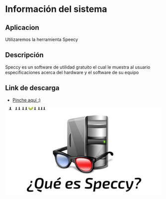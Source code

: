 # Información del sistema

## Aplicacion
Utilizaremos la herramienta Speecy
## Descripción
Speccy es un software de utilidad gratuito el cual le muestra al usuario especificaciones acerca del hardware y el software de su equipo
## Link de descarga
- [Pinche aquí :)](https://www.ccleaner.com/es-es/speccy)

![image](speecy.jpeg)
